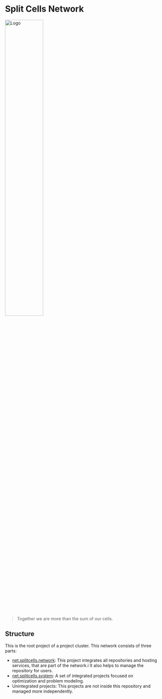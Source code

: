 # Split Cells Network

<img src="http://splitcells.net/net/splitcells/martins/avots/website/images/license.standard/net.splitcells.network.logo.jpg" width="50%" alt="Logo"/>

> Together we are more than the sum of our cells.

## Structure

This is the root project of a project cluster.
This network consists of three parts:
* [net.splitcells.network](http://splitcells.net):
  This project integrates all repositories and hosting services,
  that are part of the network.i
  It also helps to manage the repository for users.
* [net.splitcells.system](./projects/net.splitcells.system):
  A set of integrated projects focused on optimization and problem modeling.
* Unintegrated projects:
  This projects are not inside this repository and managed more independently.

